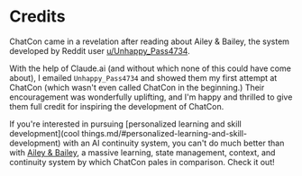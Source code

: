 # Credits

ChatCon came in a revelation after reading about Ailey & Bailey, the system developed by Reddit user [u/Unhappy_Pass4734](https://www.reddit.com/user/Unhappy_Pass4734/).

With the help of Claude.ai (and without which none of this could have come about), I emailed `Unhappy_Pass4734` and showed them my first attempt at ChatCon (which wasn't even called ChatCon in the beginning.) Their encouragement was wonderfully uplifting, and I'm happy and thrilled to give them full credit for inspiring the development of ChatCon.

If you're interested in pursuing [personalized learning and skill development](cool things.md/#personalized-learning-and-skill-development) with an AI continuity system, you can't do much better than with [Ailey & Bailey](https://drive.google.com/file/d/1qcvTO--hRtRnuzpU6tTUW9YWwrnN1yTR/view?usp=sharing), a massive learning, state management, context, and continuity system by which ChatCon pales in comparison. Check it out! 